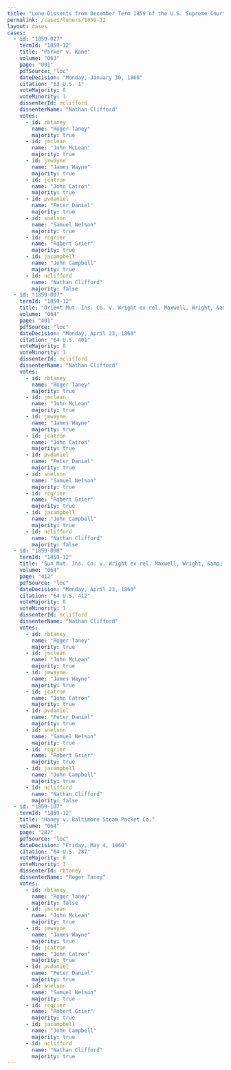 ```yaml
---
title: "Lone Dissents from December Term 1859 of the U.S. Supreme Court"
permalink: /cases/loners/1859-12
layout: cases
cases:
  - id: "1859-027"
    termId: "1859-12"
    title: "Parker v. Kane"
    volume: "063"
    page: "001"
    pdfSource: "loc"
    dateDecision: "Monday, January 30, 1860"
    citation: "63 U.S. 1"
    voteMajority: 8
    voteMinority: 1
    dissenterId: nclifford
    dissenterName: "Nathan Clifford"
    votes:
      - id: rbtaney
        name: "Roger Taney"
        majority: true
      - id: jmclean
        name: "John McLean"
        majority: true
      - id: jmwayne
        name: "James Wayne"
        majority: true
      - id: jcatron
        name: "John Catron"
        majority: true
      - id: pvdaniel
        name: "Peter Daniel"
        majority: true
      - id: snelson
        name: "Samuel Nelson"
        majority: true
      - id: rcgrier
        name: "Robert Grier"
        majority: true
      - id: jacampbell
        name: "John Campbell"
        majority: true
      - id: nclifford
        name: "Nathan Clifford"
        majority: false
  - id: "1859-097"
    termId: "1859-12"
    title: "Orient Mut. Ins. Co. v. Wright ex rel. Maxwell, Wright, &amp; Co."
    volume: "064"
    page: "401"
    pdfSource: "loc"
    dateDecision: "Monday, April 23, 1860"
    citation: "64 U.S. 401"
    voteMajority: 8
    voteMinority: 1
    dissenterId: nclifford
    dissenterName: "Nathan Clifford"
    votes:
      - id: rbtaney
        name: "Roger Taney"
        majority: true
      - id: jmclean
        name: "John McLean"
        majority: true
      - id: jmwayne
        name: "James Wayne"
        majority: true
      - id: jcatron
        name: "John Catron"
        majority: true
      - id: pvdaniel
        name: "Peter Daniel"
        majority: true
      - id: snelson
        name: "Samuel Nelson"
        majority: true
      - id: rcgrier
        name: "Robert Grier"
        majority: true
      - id: jacampbell
        name: "John Campbell"
        majority: true
      - id: nclifford
        name: "Nathan Clifford"
        majority: false
  - id: "1859-098"
    termId: "1859-12"
    title: "Sun Mut. Ins. Co. v. Wright ex rel. Maxwell, Wright, &amp; Co."
    volume: "064"
    page: "412"
    pdfSource: "loc"
    dateDecision: "Monday, April 23, 1860"
    citation: "64 U.S. 412"
    voteMajority: 8
    voteMinority: 1
    dissenterId: nclifford
    dissenterName: "Nathan Clifford"
    votes:
      - id: rbtaney
        name: "Roger Taney"
        majority: true
      - id: jmclean
        name: "John McLean"
        majority: true
      - id: jmwayne
        name: "James Wayne"
        majority: true
      - id: jcatron
        name: "John Catron"
        majority: true
      - id: pvdaniel
        name: "Peter Daniel"
        majority: true
      - id: snelson
        name: "Samuel Nelson"
        majority: true
      - id: rcgrier
        name: "Robert Grier"
        majority: true
      - id: jacampbell
        name: "John Campbell"
        majority: true
      - id: nclifford
        name: "Nathan Clifford"
        majority: false
  - id: "1859-107"
    termId: "1859-12"
    title: "Haney v. Baltimore Steam Packet Co."
    volume: "064"
    page: "287"
    pdfSource: "loc"
    dateDecision: "Friday, May 4, 1860"
    citation: "64 U.S. 287"
    voteMajority: 8
    voteMinority: 1
    dissenterId: rbtaney
    dissenterName: "Roger Taney"
    votes:
      - id: rbtaney
        name: "Roger Taney"
        majority: false
      - id: jmclean
        name: "John McLean"
        majority: true
      - id: jmwayne
        name: "James Wayne"
        majority: true
      - id: jcatron
        name: "John Catron"
        majority: true
      - id: pvdaniel
        name: "Peter Daniel"
        majority: true
      - id: snelson
        name: "Samuel Nelson"
        majority: true
      - id: rcgrier
        name: "Robert Grier"
        majority: true
      - id: jacampbell
        name: "John Campbell"
        majority: true
      - id: nclifford
        name: "Nathan Clifford"
        majority: true
---
```

